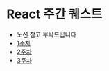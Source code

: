 # React 주간 퀘스트

- 노션 참고 부탁드립니다
- [1주차](https://living-attack-404.notion.site/1-39667fcd6e634b2ba09b8820ad77552a)
- [2주차](https://living-attack-404.notion.site/2-531b82bcb439473fa6aed3bc46135f53)
- [3주차](https://living-attack-404.notion.site/3-9b340798dd854ba986bdc784b4198548)
